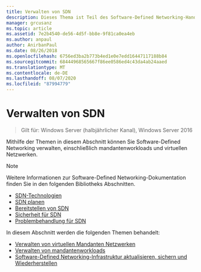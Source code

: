 ```yaml
---
title: Verwalten von SDN
description: Dieses Thema ist Teil des Software-Defined Networking-Handbuchs zum Verwalten von mandantenworkloads und virtuellen Netzwerken in Windows Server 2016.
manager: grcusanz
ms.topic: article
ms.assetid: 7e2b4540-de56-4d5f-bb8e-9f81ca0ea4eb
ms.author: anpaul
author: AnirbanPaul
ms.date: 08/26/2018
ms.openlocfilehash: 6756ed3ba2b773b4ed1e0e7edd16447117188b84
ms.sourcegitcommit: 68444968565667f86ee0586ed4c43da4ab24aaed
ms.translationtype: MT
ms.contentlocale: de-DE
ms.lasthandoff: 08/07/2020
ms.locfileid: "87994779"
---
```

# <a name="manage-sdn"></a>Verwalten von SDN

>Gilt für: Windows Server (halbjährlicher Kanal), Windows Server 2016

Mithilfe der Themen in diesem Abschnitt können Sie Software-Defined Networking verwalten, einschließlich mandantenworkloads und virtuellen Netzwerken.

>[!NOTE]
>Weitere Informationen zur Software-Defined Networking-Dokumentation finden Sie in den folgenden Bibliotheks Abschnitten.
>- [SDN-Technologien](../technologies/Software-Defined-Networking-Technologies.md)
>- [SDN planen](../plan/plan-a-software-defined-network-infrastructure.md)
>- [Bereitstellen von SDN](../deploy/deploy-a-software-defined-network-infrastructure.md)
>- [Sicherheit für SDN](../security/sdn-security-top.md)
>- [Problembehandlung für SDN](../troubleshoot/Troubleshoot-Software-Defined-Networking.md)

In diesem Abschnitt werden die folgenden Themen behandelt:

- [Verwalten von virtuellen Mandanten Netzwerken](Manage-Tenant-Virtual-Networks.md)
- [Verwalten von mandantenworkloads](Manage-Tenant-Workloads.md)
- [Software-Defined Networking-Infrastruktur aktualisieren, sichern und Wiederherstellen](Update-Backup-Restore.md)